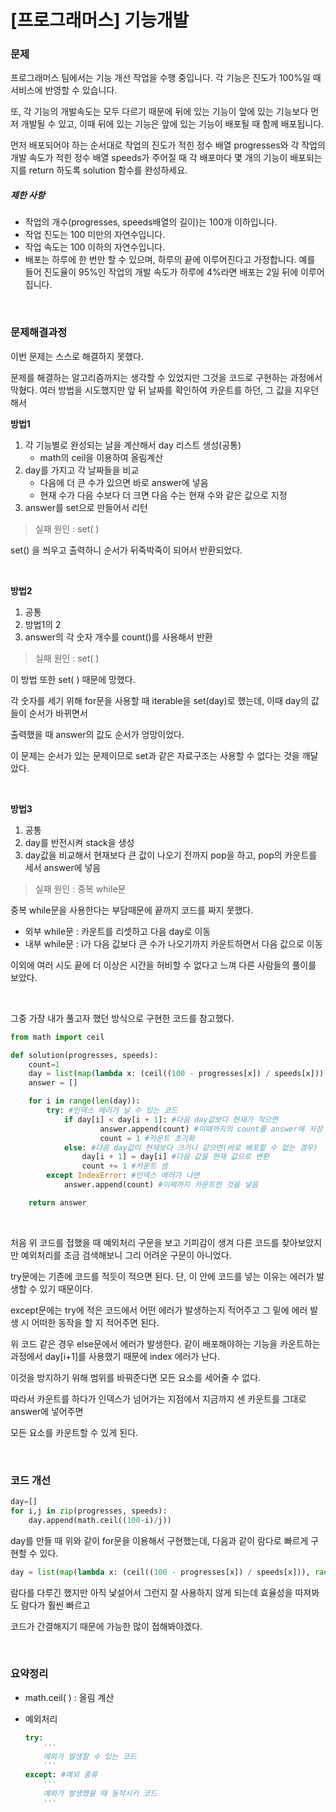 # [프로그래머스] 기능개발

### 문제

프로그래머스 팀에서는 기능 개선 작업을 수행 중입니다. 각 기능은 진도가 100%일 때 서비스에 반영할 수 있습니다.

또, 각 기능의 개발속도는 모두 다르기 때문에 뒤에 있는 기능이 앞에 있는 기능보다 먼저 개발될 수 있고, 이때 뒤에 있는 기능은 앞에 있는 기능이 배포될 때 함께 배포됩니다.

먼저 배포되어야 하는 순서대로 작업의 진도가 적힌 정수 배열 progresses와 각 작업의 개발 속도가 적힌 정수 배열 speeds가 주어질 때 각 배포마다 몇 개의 기능이 배포되는지를 return 하도록 solution 함수를 완성하세요.

##### 제한 사항

- 작업의 개수(progresses, speeds배열의 길이)는 100개 이하입니다.
- 작업 진도는 100 미만의 자연수입니다.
- 작업 속도는 100 이하의 자연수입니다.
- 배포는 하루에 한 번만 할 수 있으며, 하루의 끝에 이루어진다고 가정합니다. 예를 들어 진도율이 95%인 작업의 개발 속도가 하루에 4%라면 배포는 2일 뒤에 이루어집니다.

</br>

### 문제해결과정

이번 문제는 스스로 해결하지 못했다.

문제를 해결하는 알고리즘까지는 생각할 수 있었지만 그것을 코드로 구현하는 과정에서 막혔다. 여러 방법을 시도했지만 앞 뒤 날짜를 확인하여 카운트를 하던, 그 값을 지우던 해서 

**방법1**

1. 각 기능별로 완성되는 날을 계산해서 day 리스트 생성(공통) 
   * math의 ceil을 이용하여 올림계산
2. day를 가지고 각 날짜들을 비교 
   * 다음에 더 큰 수가 있으면 바로 answer에 넣음 
   * 현재 수가 다음 수보다 더 크면 다음 수는 현재 수와 같은 값으로 지정
3. answer를 set으로 만들어서 리턴

> 실패 원인 : set( )

set() 을 씌우고 출력하니 순서가 뒤죽박죽이 되어서 반환되었다.

</br>

**방법2**

1. 공통
2. 방법1의 2
3. answer의 각 숫자 개수를 count()를 사용해서 반환

>  실패 원인 : set( )

이 방법 또한 set( ) 때문에 망했다.

각 숫자를 세기 위해 for문을 사용할 때 iterable을 set(day)로 했는데, 이때 day의 값들이 순서가 바뀌면서

출력했을 때 answer의 값도 순서가 엉망이었다.

이 문제는 순서가 있는 문제이므로 set과 같은 자료구조는 사용할 수 없다는 것을 깨달았다.

</br>

**방법3**

1. 공통
2. day를 반전시켜 stack을 생성
3. day값을 비교해서 현재보다 큰 값이 나오기 전까지 pop을 하고, pop의 카운트를 세서 answer에 넣음

> 실패 원인 : 중복 while문

중복 while문을 사용한다는 부담때문에 끝까지 코드를 짜지 못했다. 

* 외부 while문 : 카운트를 리셋하고 다음 day로 이동
* 내부 while문 : i가 다음 값보다 큰 수가 나오기까지 카운트하면서 다음 값으로 이동

이외에 여러 시도 끝에 더 이상은 시간을 허비할 수 없다고 느껴 다른 사람들의 풀이를 보았다.

</br>

그중 가장 내가 풀고자 했던 방식으로 구현한 코드를 참고했다.

```python
from math import ceil

def solution(progresses, speeds):
    count=1
    day = list(map(lambda x: (ceil((100 - progresses[x]) / speeds[x])), range(len(progresses))))
    answer = []

    for i in range(len(day)):
        try: #인덱스 에러가 날 수 있는 코드
            if day[i] < day[i + 1]: #다음 day값보다 현재가 작으면
                    answer.append(count) #이때까지의 count를 answer에 저장
                    count = 1 #카운트 초기화
            else: #다음 day값이 현재보다 크거나 같으면(바로 배포할 수 없는 경우)
                day[i + 1] = day[i] #다음 값을 현재 값으로 변환
                count += 1 #카운트 셈
        except IndexError: #인덱스 에러가 나면
            answer.append(count) #이제까지 카운트한 것을 넣음

    return answer
```

</br>

처음 위 코드를 접했을 때 예외처리 구문을 보고 기피감이 생겨 다른 코드를 찾아보았지만 예외처리를 조금 검색해보니 그리 어려운 구문이 아니었다. 

try문에는 기존에 코드를 적듯이 적으면 된다. 단, 이 안에 코드를 넣는 이유는 에러가 발생할 수 있기 때문이다.

except문에는 try에 적은 코드에서 어떤 에러가 발생하는지 적어주고 그 밑에 에러 발생 시 어떠한 동작을 할 지 적어주면 된다.

위 코드 같은 경우 else문에서 에러가 발생한다. 같이 배포해야하는 기능을 카운트하는 과정에서 day[i+1]를 사용했기 때문에 index 에러가 난다.

이것을 방지하기 위해 범위를 바꿔준다면 모든 요소를 세어줄 수 없다.

따라서 카운트를 하다가 인덱스가 넘어가는 지점에서 지금까지 센 카운트를 그대로 answer에 넣어주면

모든 요소를 카운트할 수 있게 된다.

</br>

### 코드 개선

```python
day=[]
for i,j in zip(progresses, speeds):
    day.append(math.ceil((100-i)/j))
```

day를 만들 때 위와 같이 for문을 이용해서 구현했는데, 다음과 같이 람다로 빠르게 구현할 수 있다.

```python
day = list(map(lambda x: (ceil((100 - progresses[x]) / speeds[x])), range(len(progresses))))
```

람다를 다루긴 했지만 아직 낯설어서 그런지 잘 사용하지 않게 되는데 효율성을 따져봐도 람다가 훨씬 빠르고

코드가 간결해지기 때문에 가능한 많이 접해봐야겠다.

</br>

### 요약정리

* math.ceil( ) : 올림 계산

* 예외처리

  ```python
  try:
      '''
      예외가 발생할 수 있는 코드
      '''
  except: #예외 종류
      '''
      예외가 발생했을 때 동작시키 코드
      '''
  ```

  